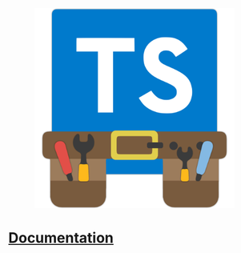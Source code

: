 <script async type="text/javascript"> // Handle when image displayed in website
    document.addEventListener("DOMContentLoaded", function(event) {
        document.querySelectorAll('img').forEach(function(img) {
            img.onerror = function(){
                this.style.display='none'
            }
        })
    })
</script>
<center>
    <img src=".github/logo.png" alt="logo" width="400" onerror="this.src='../.github/logo.png'"/>
</center>

# [Documentation](index.html)